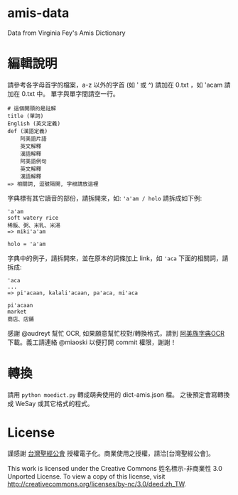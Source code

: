 amis-data
=========

Data from Virginia Fey's Amis Dictionary


編輯說明
========

請參考各字母首字的檔案，a-z 以外的字首 (如 ' 或 ^) 請加在 0.txt ，如 'acam 請加在 0.txt 中。
單字與單字間請空一行。

```
# 這個開頭的是註解
title (單詞)
English (英文定義)
def (漢語定義)
    阿美語片語
    英文解釋
    漢語解釋
    阿美語例句
    英文解釋
    漢語解釋
=> 相關詞, 逗號隔開, 字根請放這裡
```

字典標有其它讀音的部份，請拆開來，如: `'a'am / holo` 請拆成如下例:

```
'a'am
soft watery rice
稀飯、粥、米乳、米湯
=> miki'a'am

holo = 'a'am
```

字典中的例子，請拆開來，並在原本的詞條加上 link，如 `'aca` 下面的相關詞，請拆成:

```
'aca
...
=> pi'acaan, kalali'acaan, pa'aca, mi'aca

pi'acaan
market
商店、店鋪
```

感謝 @audreyt 幫忙 OCR, 如果願意幫忙校對/轉換格式，請到 [阿美族字典OCR](https://www.moedict.tw/tmp/amis/) 下載。義工請連絡 @miaoski 以便打開 commit 權限，謝謝！

轉換
====

請用 `python moedict.py` 轉成萌典使用的 dict-amis.json 檔。
之後預定會寫轉換成 WeSay 或其它格式的程式。

License
=======

謹感謝 [台灣聖經公會](http://www.biblesociety-tw.org/) 授權電子化。商業使用之授權，請洽[台灣聖經公會]。

This work is licensed under the Creative Commons 姓名標示-非商業性 3.0 Unported License. To view a copy of this license, visit http://creativecommons.org/licenses/by-nc/3.0/deed.zh_TW.
